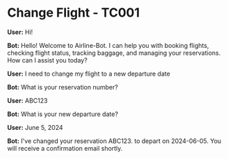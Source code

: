 # Change Flight - TC001

**User:** Hi!

**Bot:** Hello! Welcome to Airline-Bot. I can help you with booking flights, checking flight status, tracking baggage, and managing your reservations. How can I assist you today?

**User:** I need to change my flight to a new departure date

**Bot:** What is your reservation number?

**User:** ABC123

**Bot:** What is your new departure date?

**User:** June 5, 2024

**Bot:** I've changed your reservation ABC123. to depart on 2024-06-05. You will receive a confirmation email shortly.
